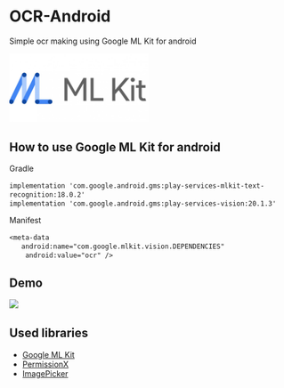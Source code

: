 # OCR-Android

Simple ocr making using Google ML Kit for android

<img src="media/mlkit.jpg"  width="250">

## How to use Google ML Kit for android

Gradle
```
implementation 'com.google.android.gms:play-services-mlkit-text-recognition:18.0.2'
implementation 'com.google.android.gms:play-services-vision:20.1.3'
```

Manifest
```
<meta-data
   android:name="com.google.mlkit.vision.DEPENDENCIES"
    android:value="ocr" />
```



## Demo
![](media/ocr.gif)

## Used libraries
- [Google ML Kit](https://developers.google.com/ml-kit)
- [PermissionX](https://github.com/guolindev/PermissionX)
- [ImagePicker](https://github.com/Dhaval2404/ImagePicker)
